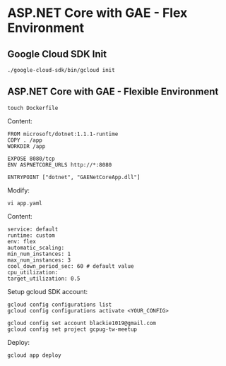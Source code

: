 # ASP.NET Core with GAE - Flex Environment #

## Google Cloud SDK Init ##

    ./google-cloud-sdk/bin/gcloud init

## ASP.NET Core with GAE - Flexible Environment ##

    touch Dockerfile

Content:

    FROM microsoft/dotnet:1.1.1-runtime
    COPY . /app
    WORKDIR /app

    EXPOSE 8080/tcp
    ENV ASPNETCORE_URLS http://*:8080

    ENTRYPOINT ["dotnet", "GAENetCoreApp.dll"]

Modify:

    vi app.yaml

Content:

    service: default
    runtime: custom
    env: flex
    automatic_scaling:
    min_num_instances: 1
    max_num_instances: 3
    cool_down_period_sec: 60 # default value
    cpu_utilization:
    target_utilization: 0.5

Setup gcloud SDK account:

    gcloud config configurations list
    gcloud config configurations activate <YOUR_CONFIG>

    gcloud config set account blackie1019@gmail.com
    gcloud config set project gcpug-tw-meetup

Deploy:

    gcloud app deploy